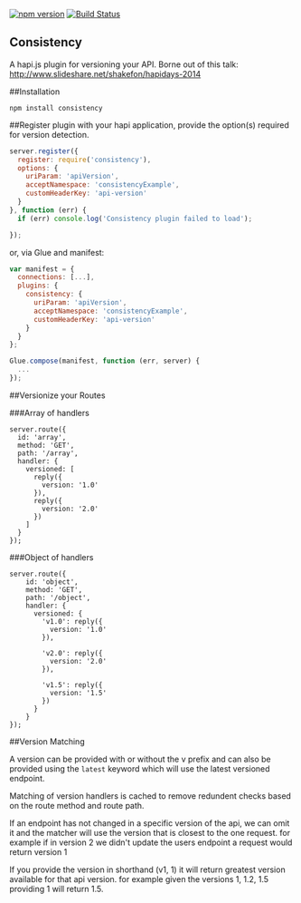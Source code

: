 [![npm version](https://badge.fury.io/js/consistency.svg)](http://badge.fury.io/js/consistency)
[![Build Status](https://secure.travis-ci.org/shakefon/consistency.svg)](http://travis-ci.org/shakefon/consistency)

Consistency
-----------

A hapi.js plugin for versioning your API. Borne out of this talk: http://www.slideshare.net/shakefon/hapidays-2014

##Installation

`npm install consistency`

##Register plugin with your hapi application, provide the option(s) required for version detection.

```js
server.register({
  register: require('consistency'),
  options: {
    uriParam: 'apiVersion',
    acceptNamespace: 'consistencyExample',
    customHeaderKey: 'api-version'
  }
}, function (err) {
  if (err) console.log('Consistency plugin failed to load');

});
```

or, via Glue and manifest:

```js
var manifest = {
  connections: [...],
  plugins: {
    consistency: {
      uriParam: 'apiVersion',
      acceptNamespace: 'consistencyExample',
      customHeaderKey: 'api-version'
    }
  }
};

Glue.compose(manifest, function (err, server) {
  ...
});
```

##Versionize your Routes

###Array of handlers
```
server.route({
  id: 'array',
  method: 'GET',
  path: '/array',
  handler: {
    versioned: [
      reply({
        version: '1.0'
      }),
      reply({
        version: '2.0'
      })
    ]
  }
});
```

###Object of handlers

```
server.route({
    id: 'object',
    method: 'GET',
    path: '/object',
    handler: {
      versioned: {
        'v1.0': reply({
          version: '1.0'
        }),

        'v2.0': reply({
          version: '2.0'
        }),

        'v1.5': reply({
          version: '1.5'
        })
      }
    }
});
```

##Version Matching

A version can be provided with or without the v prefix and can also be provided
using the `latest` keyword which will use the latest versioned endpoint.

Matching of version handlers is cached to remove redundent checks based on the
route method and route path.  

If an endpoint has not changed in a specific version of the api, we can omit it
and the matcher will use the version that is closest to the one request. for example
if in version 2 we didn't update the users endpoint a request would return version
1

If you provide the version in shorthand (v1, 1) it will return greatest version available
for that api version. for example given the versions 1, 1.2, 1.5 providing 1 will return
1.5.
